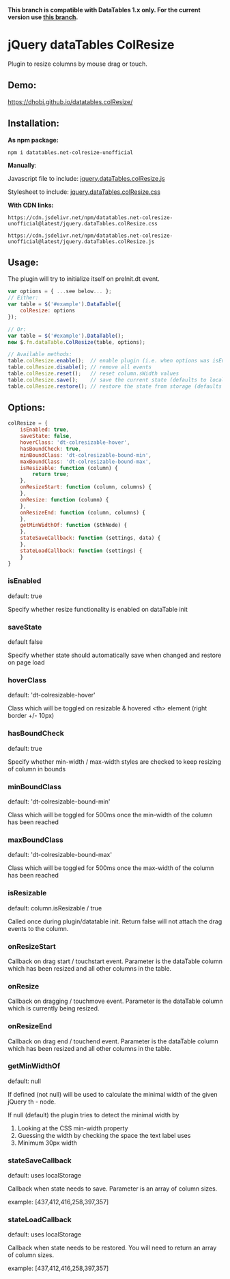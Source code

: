 **This branch is compatible with DataTables 1.x only. For the current version use [this branch](https://github.com/dhobi/datatables.colResize/tree/master).**

# jQuery dataTables ColResize

Plugin to resize columns by mouse drag or touch.

## Demo:
https://dhobi.github.io/datatables.colResize/

## Installation:

**As npm package:**

```
npm i datatables.net-colresize-unofficial
```

**Manually**:

Javascript file to include: 
[jquery.dataTables.colResize.js](jquery.dataTables.colResize.js)

Stylesheet to include: 
[jquery.dataTables.colResize.css](jquery.dataTables.colResize.css)

**With CDN links:**

```
https://cdn.jsdelivr.net/npm/datatables.net-colresize-unofficial@latest/jquery.dataTables.colResize.css
```
```
https://cdn.jsdelivr.net/npm/datatables.net-colresize-unofficial@latest/jquery.dataTables.colResize.js
```

## Usage:

The plugin will try to initialize itself on preInit.dt event.

```javascript
var options = { ...see below... };
// Either:
var table = $('#example').DataTable({
    colResize: options
});

// Or:
var table = $('#example').DataTable();
new $.fn.dataTable.ColResize(table, options);

// Available methods:
table.colResize.enable();  // enable plugin (i.e. when options was isEnabled: false)
table.colResize.disable(); // remove all events
table.colResize.reset();   // reset column.sWidth values
table.colResize.save();    // save the current state (defaults to localstorage)
table.colResize.restore(); // restore the state from storage (defaults to localstorage)
```



## Options:
```javascript
colResize = {
    isEnabled: true,
    saveState: false,
    hoverClass: 'dt-colresizable-hover',
    hasBoundCheck: true,
    minBoundClass: 'dt-colresizable-bound-min',
    maxBoundClass: 'dt-colresizable-bound-max',
    isResizable: function (column) {
        return true;
    },
    onResizeStart: function (column, columns) {
    },
    onResize: function (column) {
    },
    onResizeEnd: function (column, columns) {
    },
    getMinWidthOf: function ($thNode) {
    },
    stateSaveCallback: function (settings, data) {
    },
    stateLoadCallback: function (settings) {
    }
}
```

### isEnabled

default: true

Specify whether resize functionality is enabled on dataTable init

### saveState

default false

Specify whether state should automatically save when changed and restore on page load

### hoverClass

default: 'dt-colresizable-hover'

Class which will be toggled on resizable & hovered \<th\> element (right border +/- 10px)

### hasBoundCheck

default: true

Specify whether min-width / max-width styles are checked to keep resizing of column in bounds

### minBoundClass
default: 'dt-colresizable-bound-min'

Class which will be toggled for 500ms once the min-width of the column has been reached

### maxBoundClass
default: 'dt-colresizable-bound-max'

Class which will be toggled for 500ms once the max-width of the column has been reached

### isResizable
default: column.isResizable / true

Called once during plugin/datatable init. Return false will not attach the drag events to the column.

### onResizeStart
Callback on drag start / touchstart event. Parameter is the dataTable column which has been resized and all other columns in the table.

### onResize
Callback on dragging / touchmove event. Parameter is the dataTable column which is currently being resized.

### onResizeEnd
Callback on drag end / touchend event. Parameter is the dataTable column which has been resized and all other columns in the table.

### getMinWidthOf

default: null

If defined (not null) will be used to calculate the minimal width of the given jQuery th - node.

If null (default) the plugin tries to detect the minimal width by

1. Looking at the CSS min-width property
2. Guessing the width by checking the space the text label uses
3. Minimum 30px width

### stateSaveCallback

default: uses localStorage

Callback when state needs to save. Parameter is an array of column sizes.

example: [437,412,416,258,397,357]

### stateLoadCallback

default: uses localStorage

Callback when state needs to be restored. You will need to return an array of column sizes.

example: [437,412,416,258,397,357]
